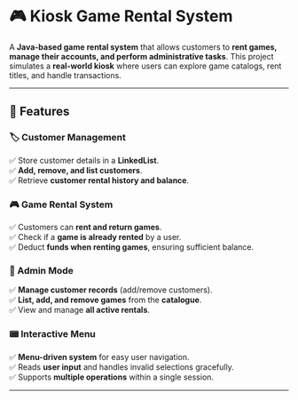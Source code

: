 # 🎮 Kiosk Game Rental System

A **Java-based game rental system** that allows customers to **rent games, manage their accounts, and perform administrative tasks**. This project simulates a **real-world kiosk** where users can explore game catalogs, rent titles, and handle transactions.  

---

## 📌 Features

### 🏷️ Customer Management  
✅ Store customer details in a **LinkedList**.  
✅ **Add, remove, and list customers**.  
✅ Retrieve **customer rental history and balance**.  

### 🎮 Game Rental System  
✅ Customers can **rent and return games**.  
✅ Check if a **game is already rented** by a user.  
✅ Deduct **funds when renting games**, ensuring sufficient balance.  

### 🔧 Admin Mode  
✅ **Manage customer records** (add/remove customers).  
✅ **List, add, and remove games** from the **catalogue**.  
✅ View and manage **all active rentals**.  

### 📟 Interactive Menu  
✅ **Menu-driven system** for easy user navigation.  
✅ Reads **user input** and handles invalid selections gracefully.  
✅ Supports **multiple operations** within a single session.  

---


